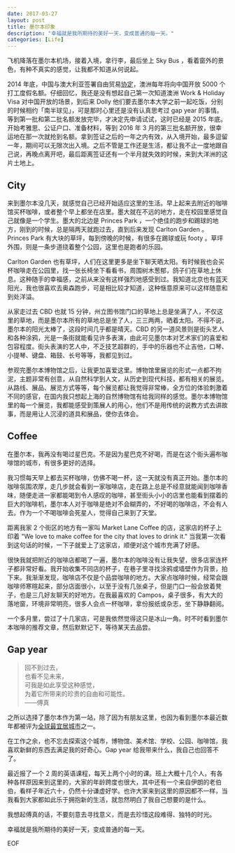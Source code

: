 ```yaml
---
date: 2017-03-27
layout: post
title: 墨尔本印象
description: "幸福就是我所期待的美好一天，变成普通的每一天。"
categories: [Life]
---
```


飞机降落在墨尔本机场，接着入境，拿行李，最后坐上 Sky Bus ，看着窗外的景色，有种不真实的感觉，让我都不知道从何说起。

2014 年底，中国与澳大利亚签署自由贸易[协定](http://china.embassy.gov.au/bjngchinese/20141126.html)，澳洲每年将向中国开放 5000 个打工度假名额。仔细回忆，我还是没有想起自己第一次知道澳洲 Work & Holiday Visa 对中国开放的场景，到后来 Dolly 他们要去墨尔本大学之前一起吃饭，分别的时候相约「南半球见」，可是那时心里还是没有认真思考过 gap year 的事情。等到第一批和第二批名额发放完毕，才决定先申请试试，这时已经是 2015 年底。开始考雅思、公证户口、准备材料，等到 2016 年 3 月的第三批名额开放，很幸运地在那一次就抢到名额。拿到签证之后的一年之内有效，从入境开始，最多逗留一年，期间可以无限次出入境。之后不管是工作还是生活，都让我不止一度地跟自己说，再晚点离开吧，最后距离签证还有一个半月就失效的时候，来到大洋洲的这片土地上。

## City

来到墨尔本没几天，就感觉自己已经开始适应这里的生活。早上起来去附近的咖啡馆买杯咖啡，或者整个早上都坐在店里。墨大就在不远的地方，走在校园里感觉自己就像是一个学生。墨大的北边是 Princes Park ，一个绝佳的跑步和踢球的地方，刚到的时候，总是隔两天就跑过去，直到后来发现 Carlton Garden 。Princes Park 有大块的草坪，每到傍晚的时候，有很多在踢球或玩 footy 。草坪外围，则是一条步道绕着整个公园，这里也是跑者的乐园。

Carlton Garden 也有草坪，人们在这里更多是坐下聊天晒太阳。有时候我也会买杯咖啡走在公园里，找一张长椅坐下看看书，周围树木葱郁，鸽子们在草地上休息。这种随手的幸福感，之前从来没有这样强烈地感受到过。我知道北京也有蓝天阳光，我也很喜欢去奥森跑步，可是相比较才知道，这种惬意原来可以这样随意和到处洋溢。

从家走过去 CBD 也就 15 分钟，州立图书馆门口的草地上总是坐满了人，不仅这里的草地，而是墨尔本所有的草地总是坐了人，三三两两，晒着太阳。不得不说，墨尔本的阳光太棒了，这段时间几乎都是晴天。CBD 的另一道风景则是街头艺人和各种涂鸦，光是一条街就能看见许多表演，由此可见墨尔本对艺术家们的喜爱和包容程度。街头表演的艺人中，不乏技艺超群的，手中的乐器也不止吉他，口琴、小提琴、键盘、箱鼓、长号等等，我都见到过。

参观完墨尔本博物馆之后，让我更加喜爱这里。博物馆里展览的形式一点都不拘泥，主题非常有创意，从自然科学到人文，从历史到现代科技，都有相关的展览。从路线、展品、展览方式等等，每个展览都让我觉得非常棒，全方位的体验刺激着不同的感官，在国内我只想起上海的自然博物馆有给我同样的感觉。墨尔本博物馆里的每一个展览，我都能感受到策展人的用心，他们不是用传统的说教方式去讲故事，而是用让人沉浸的道具和展品，使你去体会。

## Coffee

在墨尔本，我再没有喝过星巴克。不是因为星巴克不好喝，而是在这个街头遍布咖啡馆的城市，有很多更好的选择。

我习惯每天早上都去买杯咖啡，仿佛不喝一杯，这一天就没有真正开始。墨尔本的咖啡氛围浓厚，走几步就会看到一家咖啡店，走在路上总是不经意就能闻到咖啡香味，随便走进一家都能喝到令人感叹的咖啡，甚至街头小小的店里也能看到摆着的巨大的咖啡机，墨尔本人对于咖啡是绝对不会糊弄的，不好喝的咖啡店，不会有人去。作为一个不喝咖啡会死星人，觉得自己来到了天堂。

距离我家 2 个街区的地方有一家叫 Market Lane Coffee 的店，这家店的杯子上印着 "We love to make coffee for the city that loves to drink it." 当我第一次看到这句话的时候，一下子就爱上了这家店，顺便对这个城市充满了好感。

很快我就把附近的咖啡店都喝了一遍，墨尔本的咖啡没有让我失望，很多店家连杯子都非常好看。我开始收集不同店的杯子，在巷子里寻找涂鸦或墙壁作为背景，拍下来。我渐渐发现，咖啡店不仅是个品尝咖啡的地方。大家点咖啡时候，经常会跟咖啡师寒暄起来，部分店面很小，以至于没有几张桌子，但是门口一般会放着凳子，也是三几好友聊天的好地方。在我最喜欢的 Campos，桌子很多，有大大的落地窗，环境非常明亮，很多人会点一杯咖啡，拿份报纸或杂志，坐下静静翻阅。

一个多月里，尝过了十几家店，可是我依然觉得这只是冰山一角。时不时看到墨尔本咖啡的推荐文章，然后默默记下，等待某天去品尝。

## Gap year

> 回不到过去，  
> 也看不见未来，  
> 可我是如此享受这种感觉，  
> 为着它所带来的珍贵的自由和可能性。  
> ——傅真

之所以选择了墨尔本作为第一站，除了因为有朋友这里，也因为看到墨尔本最近数年都被评为[全球最宜居城市](https://zh.wikipedia.org/wiki/%E4%B8%96%E7%95%8C%E6%9C%80%E4%BD%B3%E5%AE%9C%E5%B1%85%E5%9F%8E%E5%B8%82)之一。

在工作之余，也不忘去探索这个城市，博物馆、美术馆、学校、公园、咖啡馆，我喜欢新鲜的东西去满足我的好奇心。Gap year 给我带来什么，我自己也回答不了。

最近报了一个 2 周的英语课程，每天上两个小时的课。班上大概十几个人，有各种各样原因来到这里的，大家的年龄跨度也很大，其中还有一个来自伊朗的老伯伯，看样子年近六十，仍然十分谦虚好学。也许大家来到这里的原因都不一样，当我看到大家都如此乐于拥抱新的生活，就忽然明白了我自己想要的是什么。

我想起傅真的话，不要刻意去寻找意义，而是去珍惜这段难得、独特的时光。

幸福就是我所期待的美好一天，变成普通的每一天。

EOF
